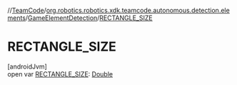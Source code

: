 //[TeamCode](../../../index.md)/[org.robotics.robotics.xdk.teamcode.autonomous.detection.elements](../index.md)/[GameElementDetection](index.md)/[RECTANGLE_SIZE](-r-e-c-t-a-n-g-l-e_-s-i-z-e.md)

# RECTANGLE_SIZE

[androidJvm]\
open var [RECTANGLE_SIZE](-r-e-c-t-a-n-g-l-e_-s-i-z-e.md): [Double](https://kotlinlang.org/api/latest/jvm/stdlib/kotlin/-double/index.html)
